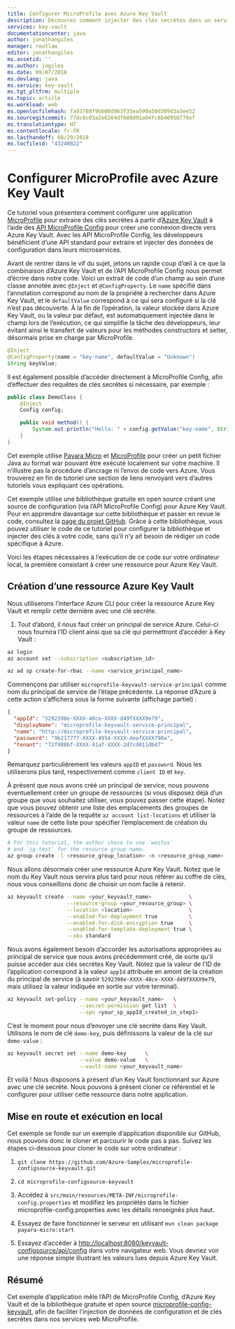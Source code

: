 ```yaml
---
title: Configurer MicroProfile avec Azure Key Vault
description: Découvrez comment injecter des clés secrètes dans un service web de MicroProfile avec Azure Key Vault
services: key-vault
documentationcenter: java
author: jonathangiles
manager: routlaw
editor: jonathangiles
ms.assetid: ''
ms.author: jogiles
ms.date: 09/07/2018
ms.devlang: java
ms.service: key-vault
ms.tgt_pltfrm: multiple
ms.topic: article
ms.workload: web
ms.openlocfilehash: fa93788f9b600d963f35ea599a58d309d3a3ee52
ms.sourcegitcommit: 77dc6c03a2e6264df688d91a04fc6b40950779ef
ms.translationtype: HT
ms.contentlocale: fr-FR
ms.lasthandoff: 08/29/2018
ms.locfileid: "43240822"
---
```

# <a name="configure-microprofile-with-azure-key-vault"></a>Configurer MicroProfile avec Azure Key Vault

Ce tutoriel vous présentera comment configurer une application [MicroProfile](http://microprofile.io) pour extraire des clés secrètes à partir d’[Azure Key Vault](https://azure.microsoft.com/services/key-vault/) à l’aide des [API MicroProfile Config](https://microprofile.io/project/eclipse/microprofile-config) pour créer une connexion directe vers Azure Key Vault. Avec les API MicroProfile Config, les développeurs bénéficient d’une API standard pour extraire et injecter des données de configuration dans leurs microservices.

Avant de rentrer dans le vif du sujet, jetons un rapide coup d’œil à ce que la combinaison d’Azure Key Vault et de l’API MicroProfile Config nous permet d’écrire dans notre code. Voici un extrait de code d’un champ au sein d’une classe annotée avec `@Inject` et `@ConfigProperty`. Le `name` spécifié dans l’annotation correspond au nom de la propriété à rechercher dans Azure Key Vault, et le `defaultValue` correspond à ce qui sera configuré si la clé n’est pas découverte. À la fin de l’opération, la valeur stockée dans Azure Key Vault, ou la valeur par défaut, est automatiquement injectée dans le champ lors de l’exécution, ce qui simplifie la tâche des développeurs, leur évitant ainsi le transfert de valeurs pour les méthodes constructors et setter, désormais prise en charge par MicroProfile.

```java
@Inject
@ConfigProperty(name = "key-name", defaultValue = "Unknown")
String keyValue;
```

Il est également possible d’accéder directement à MicroProfile Config, afin d’effectuer des requêtes de clés secrètes si nécessaire, par exemple :

```java
public class DemoClass {
    @Inject
    Config config;

    public void method() {
        System.out.println("Hello: " + config.getValue("key-name", String.class));
    }
}
```

Cet exemple utilise [Payara Micro](https://www.payara.fish/payara_micro) et [MicroProfile](https://microprofile.io/) pour créer un petit fichier Java au format war pouvant être exécuté localement sur votre machine. Il n’illustre pas la procédure d’ancrage ni l’envoi de code vers Azure. Vous trouverez en fin de tutoriel une section de liens renvoyant vers d’autres tutoriels vous expliquant ces opérations.

Cet exemple utilise une bibliothèque gratuite en open source créant une source de configuration (via l’API MicroProfile Config) pour Azure Key Vault. Pour en apprendre davantage sur cette bibliothèque et passer en revue le code, consultez la [page du projet GitHub](https://github.com/Azure/azure-microprofile/tree/master/microprofile-config-keyvault). Grâce à cette bibliothèque, vous pouvez utiliser le code de ce tutoriel pour configurer la bibliothèque et injecter des clés à votre code, sans qu’il n’y ait besoin de rédiger un code spécifique à Azure.

Voici les étapes nécessaires à l’exécution de ce code sur votre ordinateur local, la première consistant à créer une ressource pour Azure Key Vault.

## <a name="creating-an-azure-key-vault-resource"></a>Création d’une ressource Azure Key Vault

Nous utiliserons l’interface Azure CLI pour créer la ressource Azure Key Vault et remplir cette dernière avec une clé secrète.

1. Tout d’abord, il nous faut créer un principal de service Azure. Celui-ci nous fournira l’ID client ainsi que sa clé qui permettront d’accéder à Key Vault :

```bash
az login
az account set --subscription <subscription_id>

az ad sp create-for-rbac --name <service_principal_name>
```

Commençons par utiliser `microprofile-keyvault-service-principal` comme nom du principal de service de l’étape précédente. La réponse d’Azure à cette action s’affichera sous la forme suivante (affichage partiel) :

```json
{
  "appId": "5292398e-XXXX-40ce-XXXX-d49fXXXX9e79",
  "displayName": "microprofile-keyvault-service-principal",
  "name": "http://microprofile-keyvault-service-principal",
  "password": "9b217777-XXXX-4954-XXXX-deafXXXX790a",
  "tenant": "72f988bf-XXXX-41af-XXXX-2d7cd011db47"
}
```

Remarquez particulièrement les valeurs `appID` et `password`. Nous les utiliserons plus tard, respectivement comme `client ID` et `key`.

À présent que nous avons créé un principal de service, nous pouvons éventuellement créer un groupe de ressources (si vous disposez déjà d’un groupe que vous souhaitez utiliser, vous pouvez passer cette étape). Notez que vous pouvez obtenir une liste des emplacements des groupes de ressources à l’aide de la requête `az account list-locations` et utiliser la valeur `name` de cette liste pour spécifier l’emplacement de création du groupe de ressources.

```bash
# For this tutorial, the author chose to use `westus`
# and `jg-test` for the resource group name.
az group create -l <resource_group_location> -n <resource_group_name>
```

Nous allons désormais créer une ressource Azure Key Vault. Notez que le nom du Key Vault nous servira plus tard pour nous référer au coffre de clés, nous vous conseillons donc de choisir un nom facile à retenir.

```bash
az keyvault create --name <your_keyvault_name>            \
                   --resource-group <your_resource_group> \
                   --location <location>                  \
                   --enabled-for-deployment true          \
                   --enabled-for-disk-encryption true     \
                   --enabled-for-template-deployment true \
                   --sku standard
```

Nous avons également besoin d’accorder les autorisations appropriées au principal de service que nous avons précédemment créé, de sorte qu’il puisse accéder aux clés secrètes Key Vault. Notez que la valeur de l’ID de l’application correspond à la valeur `appId` attribuée en amont de la création du principal de service (à savoir `5292398e-XXXX-40ce-XXXX-d49fXXXX9e79`, mais utilisez la valeur indiquée en sortie sur votre terminal).

```bash
az keyvault set-policy --name <your_keyvault_name>   \
                       --secret-permission get list  \
                       --spn <your_sp_appId_created_in_step1>
```

C’est le moment pour nous d’envoyer une clé secrète dans Key Vault. Utilisons le nom de clé `demo-key`, puis définissons la valeur de la clé sur `demo-value` :

```bash
az keyvault secret set --name demo-key      \
                       --value demo-value   \
                       --vault-name <your_keyvault_name>  
```

Et voilà ! Nous disposons à présent d’un Key Vault fonctionnant sur Azure avec une clé secrète. Nous pouvons à présent cloner ce référentiel et le configurer pour utiliser cette ressource dans notre application.

## <a name="getting-up-and-running-locally"></a>Mise en route et exécution en local

Cet exemple se fonde sur un exemple d’application disponible sur GitHub, nous pouvons donc le cloner et parcourir le code pas à pas. Suivez les étapes ci-dessous pour cloner le code sur votre ordinateur :

1. `git clone https://github.com/Azure-Samples/microprofile-configsource-keyvault.git`

1. `cd microprofile-configsource-keyvault`

1. Accédez à `src/main/resources/META-INF/microprofile-config.properties` et modifiez les propriétés dans le fichier microprofile-config.properties avec les détails renseignés plus haut.

1. Essayez de faire fonctionner le serveur en utilisant `mvn clean package payara-micro:start`

1. Essayez d’accéder à [http://localhost:8080/keyvault-configsource/api/config](http://localhost:8080/keyvault-configsource/api/config) dans votre navigateur web. Vous devriez voir une réponse simple illustrant les valeurs lues depuis Azure Key Vault.

## <a name="summary"></a>Résumé

Cet exemple d’application mêle l’API de MicroProfile Config, d’Azure Key Vault et de la bibliothèque gratuite et open source [microprofile-config-keyvault](https://github.com/Azure/azure-microprofile/tree/master/microprofile-config-keyvault), afin de faciliter l’injection de données de configuration et de clés secrètes dans nos services web MicroProfile.
